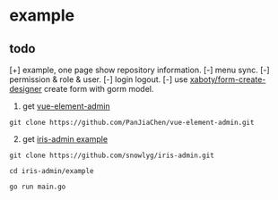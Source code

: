# example

## todo

[+] example, one page show repository information.
[-] menu sync.
[-] permission & role & user.
[-] login logout.
[-] use [xaboty/form-create-designer](https://github.com/xaboy/form-create-designer) create form with gorm model.

1. get [vue-element-admin](https://github.com/PanJiaChen/vue-element-admin.git) 

```shell
git clone https://github.com/PanJiaChen/vue-element-admin.git
```

2. get [iris-admin example](https://github.com/snowlyg/iris-admin.git)

```shell
git clone https://github.com/snowlyg/iris-admin.git

cd iris-admin/example

go run main.go
```